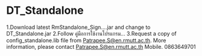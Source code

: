 # DT_Standalone
1.Download latest RmStandalone_Sign....jar and change to DT_Standalone.jar
2.Follow คู่มือการใช้งานโปรแกรม...
3.Request a copy of config_standalone.lib file from Patrapee.S@en.rmutt.ac.th.
More information, please contact Patrapee.S@en.rmutt.ac.th Mobile. 0863649701
